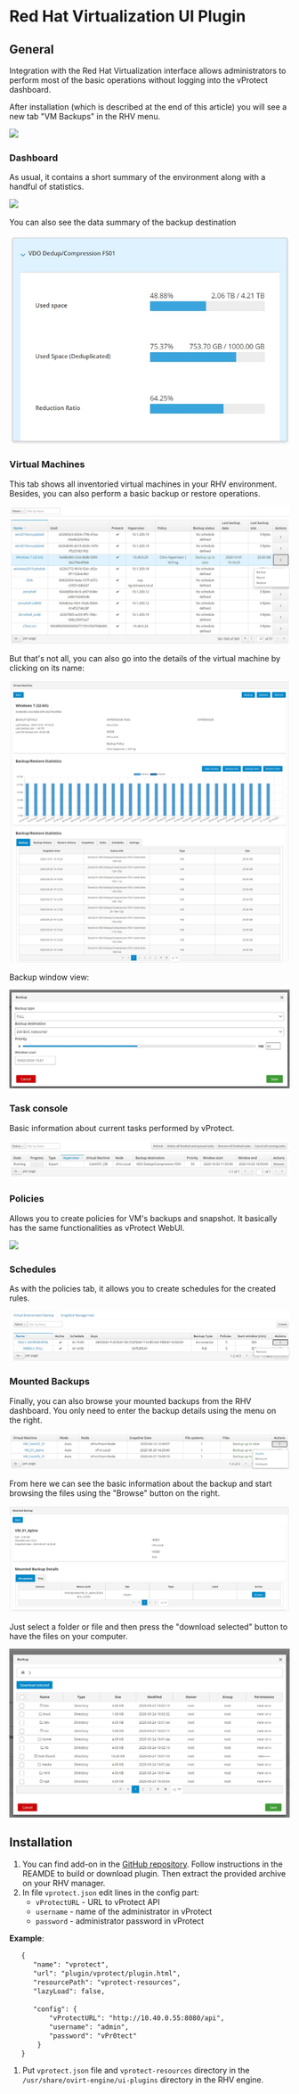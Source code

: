 # Red Hat Virtualization UI Plugin

## General

Integration with the Red Hat Virtualization interface allows administrators to perform most of the basic operations without logging into the vProtect dashboard.

After installation \(which is described at the end of this article\) you will see a new tab "VM Backups" in the RHV menu.

![](../../.gitbook/assets/integration-plugins-rhv-menu.jpg)

### Dashboard

As usual, it contains a short summary of the environment along with a handful of statistics.

![](../../.gitbook/assets/integration-plugins-rhv-dashboard.jpg)

You can also see the data summary of the backup destination

![](../../.gitbook/assets/integration-plugins-rhv-dashboard-backup-destination%20%282%29%20%282%29%20%282%29%20%282%29%20%282%29.jpg)

### Virtual Machines

This tab shows all inventoried virtual machines in your RHV environment. Besides, you can also perform a basic backup or restore operations.

![](../../.gitbook/assets/integration-plugins-rhv-virtual-machines%20%282%29%20%282%29%20%282%29%20%282%29.jpg)

But that's not all, you can also go into the details of the virtual machine by clicking on its name:

![](../../.gitbook/assets/integration-plugins-rhv-virtual-machines-details%20%282%29%20%282%29%20%282%29%20%282%29%20%282%29.jpg)

Backup window view:

![](../../.gitbook/assets/integration-plugins-rhv-virtual-machines-backup%20%282%29%20%282%29%20%282%29%20%282%29%20%282%29.jpg)

### Task console

Basic information about current tasks performed by vProtect.

![](../../.gitbook/assets/integration-plugins-rhv-task-console%20%282%29%20%282%29%20%282%29%20%282%29.jpg)

### Policies

Allows you to create policies for VM's backups and snapshot. It basically has the same functionalities as vProtect WebUI.

![](../../.gitbook/assets/integration-plugins-rhv-policies%20%282%29.jpg)

### Schedules

As with the policies tab, it allows you to create schedules for the created rules.

![](../../.gitbook/assets/integration-plugins-rhv-schedules%20%282%29%20%282%29%20%282%29%20%282%29%20%282%29.jpg)

### Mounted Backups

Finally, you can also browse your mounted backups from the RHV dashboard. You only need to enter the backup details using the menu on the right.

![](../../.gitbook/assets/integration-plugins-rhv-mounted-backups%20%282%29%20%282%29%20%282%29%20%282%29.jpg)

From here we can see the basic information about the backup and start browsing the files using the "Browse" button on the right.

![](../../.gitbook/assets/integration-plugins-rhv-mounted-backups-details%20%282%29%20%282%29%20%282%29%20%282%29.jpg)

Just select a folder or file and then press the "download selected" button to have the files on your computer.

![](../../.gitbook/assets/integration-plugins-rhv-mounted-backups-details-browse%20%282%29%20%282%29%20%282%29%20%282%29%20%281%29.jpg)

## Installation

1. You can find add-on in the [GitHub repository](https://github.com/Storware/ovirt-engine-ui-vprotect-extensions). Follow instructions in the REAMDE to build or download plugin. Then extract the provided archive on your RHV manager.
2. In file `vprotect.json` edit lines in the config part:
   * `vProtectURL` - URL to vProtect API
   * `username` - name of the administrator in vProtect
   * `password` - administrator password in vProtect

**Example**:

```text
   {
      "name": "vprotect",
      "url": "plugin/vprotect/plugin.html",
      "resourcePath": "vprotect-resources",
      "lazyLoad": false,

      "config": {
          "vProtectURL": "http://10.40.0.55:8080/api",
          "username": "admin",
          "password": "vPr0tect"
       }
   }
```

1. Put `vprotect.json` file and `vprotect-resources` directory in the `/usr/share/ovirt-engine/ui-plugins` directory in the RHV engine.

